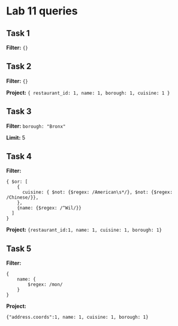 # Lab 11 queries

## Task 1
**Filter:** `{}`

## Task 2
**Filter:** `{}`

**Project:** 
`{
    restaurant_id: 1,
    name: 1,
    borough: 1,
    cuisine: 1
}`

## Task 3
**Filter:** `borough: "Bronx"`

**Limit:** 5

## Task 4
**Filter:**
```
{ $or: [
    {
      cuisine: { $not: {$regex: /American\s*/}, $not: {$regex: /Chinese/}},
    }, 
    {name: {$regex: /^Wil/}}
  ]
}
```

**Project:** `{restaurant_id:1, name: 1, cuisine: 1, borough: 1}`

## Task 5
**Filter:** 
```
{
    name: {
        $regex: /mon/
    }
}
```

**Project:**
```
{"address.coords":1, name: 1, cuisine: 1, borough: 1}
```
